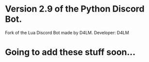 # Version 2.9 of the Python Discord Bot. 
Fork of the Lua Discord Bot made by D4LM.
Developer: D4LM
# Going to add these stuff soon...
